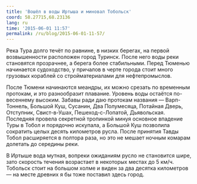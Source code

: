 ```yaml
---
title: 'Вошёл в воды Иртыша и миновал Тобольск'
coord: 58.27715,68.23136
lang: ru
time: '2015-06-01 11:57'
permalink: /ru/blog/2015-06-01-11-57/
---
```


Река Тура долго течёт по равнине, в низких берегах, на первой возвышенности расположен город Туринск. После него воды реки становятся прозрачнее, а берега более стабильными. Перед Тюменью начинается судоходство, у причалов в черте города стоит много грузовых кораблей со стройматериалами для нефтепромыслов.

После Тюмени начинаются меандры, их можно срезать по временным протокам, и это разнообразит плавание. Уровень воды остаётся по-весеннему высоким. Забавы ради даю протокам названия&nbsp;— Варп-Тоннель, Большой Куш, Сусанин, Два Полумесяца, Потайная Дверь, Отступник, Свист-в-Ушах, Пешеход-с-Лопатой, Дьявольская. Последняя провела секретной тропинкой минуя основное впадение Туры в Тобол и порядочно искупала, а Большой Куш позволила сократить целых десять километров русла. После принятия Тавды Тобол расширяется в полтора раза, но это не мешает ночным комарам долетать до середины реки.

В Иртыше вода мутная, вопреки ожиданиям русло не становится шире, зато скорость течения возрастает в некоторых местах до 5&nbsp;км/ч. Тобольск стоит на большом холме и виден за два десятка километров — на месте древних я бы тоже поставил здесь город.
